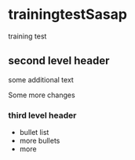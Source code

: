 # trainingtestSasap

training test

## second level header

some additional text

Some more changes

### third level header
 - bullet list
 - more bullets
 - more 
 
